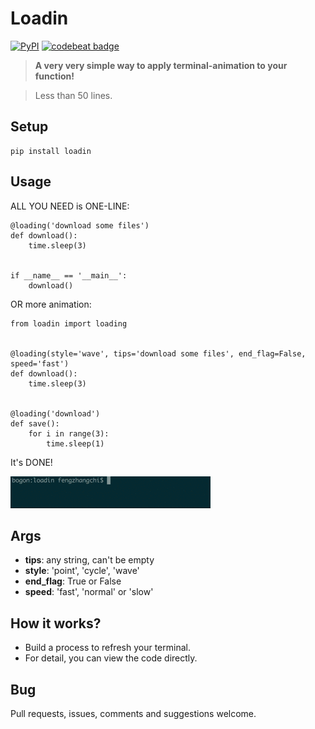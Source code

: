 # Loadin
[![PyPI](https://img.shields.io/pypi/v/loadin.svg)](https://pypi.python.org/pypi/loadin)
[![codebeat badge](https://codebeat.co/badges/3cc04ca8-2dec-4281-8abd-c4281f9df5de)](https://codebeat.co/projects/github-com-williamfzc-loadin-master)

> **A very very simple way to apply terminal-animation to your function!**

> Less than 50 lines.

## Setup ##

    pip install loadin

## Usage ##
ALL YOU NEED is ONE-LINE:

    @loading('download some files')
    def download():
        time.sleep(3)


    if __name__ == '__main__':
        download()

OR more animation:

	from loadin import loading


    @loading(style='wave', tips='download some files', end_flag=False, speed='fast')
    def download():
        time.sleep(3)


    @loading('download')
    def save():
        for i in range(3):
            time.sleep(1)


It's DONE!

![](demo.gif)

## Args ##

- **tips**: any string, can't be empty
- **style**: 'point', 'cycle', 'wave'
- **end_flag**: True or False
- **speed**: 'fast', 'normal' or 'slow'

## How it works? ##

- Build a process to refresh your terminal.
- For detail, you can view the code directly.


## Bug ##

Pull requests, issues, comments and suggestions welcome.